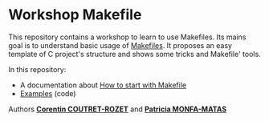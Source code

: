 Workshop Makefile
===

This repository contains a workshop to learn to use Makefiles. Its mains goal is to understand basic usage of [Makefiles](https://www.gnu.org/software/make/manual/make.html). It proposes an easy template of C project's structure and shows some tricks and Makefile' tools.

In this repository:
* A documentation about [How to start with Makefile](https://github.com/sheiiva/Workshop_Makefile/blob/master/documentation.pdf)
* [Examples](https://github.com/sheiiva/Workshop_Makefile/tree/master/examples) (code)


Authors [**Corentin COUTRET-ROZET**](https://github.com/sheiiva) and [**Patricia MONFA-MATAS**](https://github.com/patumm)
